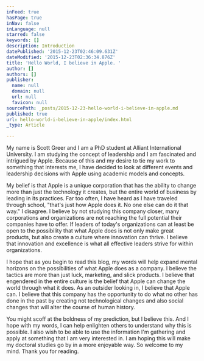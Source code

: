 ```yaml
---
inFeed: true
hasPage: true
inNav: false
inLanguage: null
starred: false
keywords: []
description: Introduction
datePublished: '2015-12-23T02:46:09.631Z'
dateModified: '2015-12-23T02:36:34.876Z'
title: 'Hello World, I believe in Apple. '
author: []
authors: []
publisher:
  name: null
  domain: null
  url: null
  favicon: null
sourcePath: _posts/2015-12-23-hello-world-i-believe-in-apple.md
published: true
url: hello-world-i-believe-in-apple/index.html
_type: Article

---
```

My name is Scott Greer and I am a PhD student at Alliant International University. I am studying the concept of leadership and I am fascinated and intrigued by Apple. Because of this and my desire to tie my work to something that interests me, I have decided to look at different events and leadership decisions with Apple using academic models and concepts. 

My belief is that Apple is a unique corporation that has the ability to change more than just the technology it creates, but the entire world of business by leading in its practices. Far too often, I have heard as I have traveled through school, "that's just how Apple does it. No one else can do it that way." I disagree. I believe by not studying this company closer, many corporations and organizations are not reaching the full potential their companies have to offer.
If leaders of today's organizations can at least be open to the possibility that what Apple does is not only make great products, but also create a culture where innovation can thrive. I believe that innovation and excellence is what all effective leaders strive for within organizations. 

I hope that as you begin to read this blog, my words will help expand mental horizons on the possibilities of what Apple does as a company. I believe the tactics are more than just luck, marketing, and slick products. I believe that engendered in the entire culture is the belief that Apple can change the world through what it does. As an outsider looking in, I believe that Apple can. I believe that this company has the opportunity to do what no other has done in the past by creating not technological changes and also social changes that will alter the course of human history. 

You might scoff at the boldness of my prediction, but I believe this. And I hope with my words, I can help enlighten others to understand why this is possible.
I also wish to be able to use the information I'm gathering and apply at something that I am very interested in. I am hoping this will make my doctoral studies go by in a more enjoyable way. So welcome to my mind. Thank you for reading.